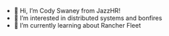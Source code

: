 - 👋 Hi, I’m Cody Swaney from JazzHR!
- 👀 I’m interested in distributed systems and bonfires
- 🌱 I’m currently learning about Rancher Fleet

<!---
cody-jazzhr/cody-jazzhr is a ✨ special ✨ repository because its `README.md` (this file) appears on your GitHub profile.
You can click the Preview link to take a look at your changes.
--->
